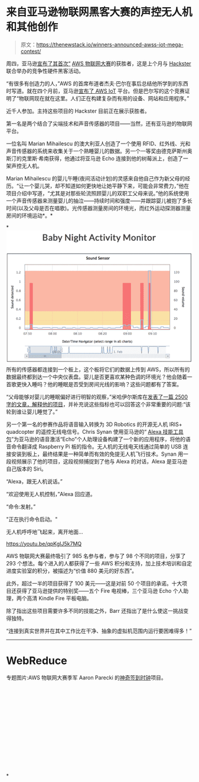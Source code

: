 # 来自亚马逊物联网黑客大赛的声控无人机和其他创作

> 原文：<https://thenewstack.io/winners-announced-awss-iot-mega-contest/>

周四，亚马逊[宣布了其首次“](https://twitter.com/hacksterio/status/697845433968652288) [AWS 物联网大赛](https://aws.amazon.com/blogs/aws/hackster-aws-iot-mega-contest/)的获胜者，这是上个月与 [Hackster](https://www.hackster.io/) 联合举办的竞争性硬件黑客活动。

“有很多有创造力的人，”AWS 的首席布道者杰夫·巴尔在事后总结他所学到的东西时写道。就在四个月前，亚马逊[宣布了 AWS IoT](http://www.businesswire.com/news/home/20151008006261/en/Amazon-Web-Services-Announces-AWS-IoT) 平台。但是巴尔写的这个竞赛证明了“物联网现在就在这里。人们正在构建复杂而有用的设备、网站和应用程序。”

近千人参加。主持这些项目的 Hackster 目前正在展示获胜者。

第一名是两个结合了尖端技术和声音传感器的项目——当然，还有亚马逊的物联网平台。

一位名叫 Marian Mihailescu 的澳大利亚人创造了一个使用 RFID、红外线、光和声音传感器的系统来收集关于一个熟睡婴儿的数据。另一个一等奖由德克萨斯州奥斯汀的克里斯·希南获得，他通过将亚马逊 Echo 连接到他的树莓派上，创造了一架声控无人机。

Marian Mihailescu 的婴儿午睡(夜间活动计划)的灵感来自他自己作为新父母的经历。“让一个婴儿哭，却不知道如何更快地让她平静下来，可能会非常费力，”他在项目介绍中写道，“尤其是对那些轮流照顾婴儿的双职工父母来说。”他的系统使用一个声音传感器来测量婴儿的抽泣——持续时间和强度——并跟踪婴儿被抱了多长时间(以及父母是否在唱歌)。光传感器测量房间的环境光，而红外运动探测器测量房间的环境运动*。*

 *[![Baby NAP (dashboard screenshot) - AWS IoT contest](img/63e3b4a00ec1b95532b870549856888c.png)](https://thenewstack.io/wp-content/uploads/2016/02/Baby-NAP-Screen-Shot-2016-02-01-at-5.28.52-pm.png) 
所有的传感器都连接到一个板上，这个板将它们的数据上传到 AWS，所以所有的数据最终都到达一个中央仪表盘。婴儿是否更喜欢某种色调的环境光？他会随着一首歌更快入睡吗？他的睡眠是否受到房间光线的影响？这些问题都有了答案。

“父母能够对婴儿的睡眠偏好进行明智的观察，”米哈伊尔斯库在[发表了一篇 2500 字的文章，解释他的项目](https://www.hackster.io/memeka/baby-nap-night-activity-program-aa5ab0?ref=challenge&ref_id=21&offset=0)，并补充说这些指标也可以回答这个非常重要的问题:“该轮到谁让婴儿睡觉了。”

另一个第一名的参赛作品将语音输入转换为 3D Robotics 的开源无人机 IRIS+ quadcopter 的遥控无线电信号。Chris Synan 使用亚马逊的“ [Alexa 技能工具包](https://developer.amazon.com/appsandservices/solutions/alexa/alexa-skills-kit)”为亚马逊的语音激活“Echo”个人助理设备构建了一个新的应用程序，将他的语音命令翻译成 Raspberry Pi 板的指令。无人机的无线电天线通过简单的 USB 连接安装到板上，最终结果是一种简单而有效的免提无人机飞行技术。Synan 用一段视频展示了他的项目，这段视频捕捉到了他与 Alexa 的对话，Alexa 是亚马逊自己版本的 Siri。

“Alexa，跟无人机说话。”

“欢迎使用无人机控制，”Alexa 回应道。

“命令:发射。”

"正在执行命令启动。"

无人机呼呼地飞起来，离开地面…

https://youtu.be/qpKgIJ5k7MQ

AWS 物联网大赛最终吸引了 985 名参与者，参与了 98 个不同的项目，分享了 293 个想法。每个进入的人都获得了一些 AWS 积分和支持，加上技术培训和自定进度实验室的积分，被描述为“价值 880 美元的好东西”。

此外，超过一半的项目获得了 100 美元——这是对前 50 个项目的承诺。十大项目还获得了亚马逊提供的特别奖——五个 Fire 电视棒，三个亚马逊 Echo 个人助理，两个高清 Kindle Fire 平板电脑。

除了指出这些项目需要许多不同的技能之外，Barr 还指出了是什么使这一挑战变得独特。

“连接到真实世界并在其中工作比在干净、抽象的虚拟机范围内运行要困难得多！”

* * *

# WebReduce

专题图片:AWS 物联网大赛季军 Aaron Parecki 的[神奇签到时钟](https://www.hackster.io/aaronpk/magic-checkin-clock-1eea2c?ref=challenge&ref_id=21&offset=6)项目。

<svg xmlns:xlink="http://www.w3.org/1999/xlink" viewBox="0 0 68 31" version="1.1"><title>Group</title> <desc>Created with Sketch.</desc></svg>*